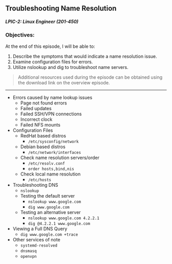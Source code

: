 ## Troubleshooting Name Resolution  
##### LPIC-2: Linux Engineer (201-450)  

### Objectives:  

At the end of this episode, I will be able to:  

1. Describe the symptoms that would indicate a name resolution issue. 
2. Examine configuration files for errors. 
3. Utilize nslookup and dig to troubleshoot name servers. 

>Additional resources used during the episode can be obtained using the download link on the overview episode.  

-----------------------------------------------------------

* Errors caused by name lookup issues
    + Page not found errors
    + Failed updates
    + Failed SSH/VPN connections
    + Incorrect clock
    + Failed NFS mounts
* Configuration Files
    + RedHat based distros
        - `/etc/sysconfig/network`
    + Debian based distros
        - `/etc/network/interfaces`
    + Check name resolution servers/order
        - `/etc/resolv.conf`
        - `order hosts,bind,nis`
    + Check local name resolution
        - `/etc/hosts`
* Troubleshooting DNS
    + `nslookup`
    + Testing the default server
        - `nslookup www.google.com`
        - `dig www.google.com`
    + Testing an alternative server
        - `nslookup www.google.com 4.2.2.1`
        - `dig @4.2.2.1 www.google.com`
* Viewing a Full DNS Query
    + `dig www.google.com +trace`
* Other services of note
    + `systemd-resolved`
    + `dnsmasq`
    + `openvpn`